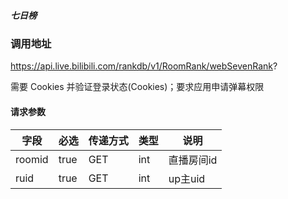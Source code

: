 ##### 七日榜

### 调用地址

https://api.live.bilibili.com/rankdb/v1/RoomRank/webSevenRank?

需要 Cookies 并验证登录状态(Cookies)；要求应用申请弹幕权限

#### 请求参数
| 字段       | 必选    |传递方式| 类型     | 说明                                       |
| -------- | ----- | ------|--------| ---------------------------------------- |
| roomid      | true  |GET| int    | 直播房间id                                      |
| ruid        | true  | GET| int    |up主uid                                     |

